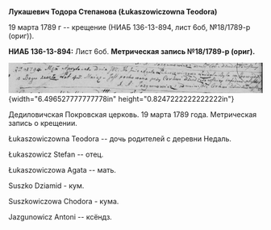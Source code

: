 **Лукашевич Тодора Степанова (Łukaszowiczowna Teodora)**

19 марта 1789 г -- крещение (НИАБ 136-13-894, лист 6об, №18/1789-р
(ориг)).

**НИАБ 136-13-894:** Лист 6об. **Метрическая запись №18/1789-р (ориг).**

![](./media/df8a85321f791f4360497a2e4b6f1577e807cc15.png){width="6.496527777777778in"
height="0.8247222222222222in"}

Дедиловичская Покровская церковь. 19 марта 1789 года. Метрическая запись
о крещении.

Łukaszowiczowna Teodora -- дочь родителей с деревни Недаль.

Łukaszowicz Stefan -- отец.

Łukaszowiczowa Agata -- мать.

Suszko Dziamid - кум.

Suszkowiczowa Chodora - кума.

Jazgunowicz Antoni -- ксёндз.

